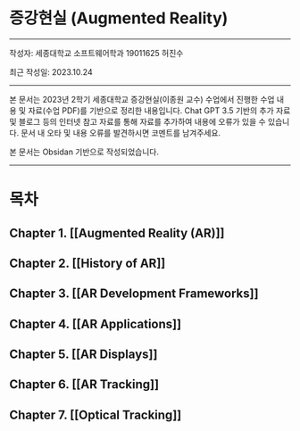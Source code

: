 # 증강현실 (Augmented Reality)

---
작성자: 세종대학교 소프트웨어학과 19011625 허진수

최근 작성일: 2023.10.24

---
  본 문서는  2023년 2학기 세종대학교 증강현실(이종원 교수) 수업에서 진행한 수업 내용 및 자료(수업 PDF)를 기반으로 정리한 내용입니다. Chat GPT 3.5 기반의 추가 자료 및 블로그 등의 인터넷 참고 자료를 통해 자료를 추가하여 내용에 오류가 있을 수 있습니다. 문서 내 오타 및 내용 오류를 발견하시면 코멘트를 남겨주세요.
 
 본 문서는 Obsidan 기반으로 작성되었습니다.

---
# 목차

## Chapter 1. [[Augmented Reality (AR)]]
## Chapter 2. [[History of AR]]
## Chapter 3. [[AR Development Frameworks]]
## Chapter 4. [[AR Applications]]
## Chapter 5. [[AR Displays]]
## Chapter 6. [[AR Tracking]]
## Chapter 7. [[Optical Tracking]]